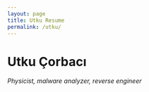 ```yaml
---
layout: page
title: Utku Resume
permalink: /utku/
---
```


# **Utku Çorbacı**

_Physicist, malware analyzer, reverse engineer_
